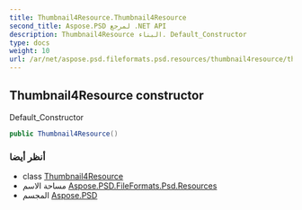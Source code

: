 ```yaml
---
title: Thumbnail4Resource.Thumbnail4Resource
second_title: Aspose.PSD لمرجع .NET API
description: Thumbnail4Resource البناء. Default_Constructor
type: docs
weight: 10
url: /ar/net/aspose.psd.fileformats.psd.resources/thumbnail4resource/thumbnail4resource/
---
```

## Thumbnail4Resource constructor

Default_Constructor

```csharp
public Thumbnail4Resource()
```

### أنظر أيضا

* class [Thumbnail4Resource](../)
* مساحة الاسم [Aspose.PSD.FileFormats.Psd.Resources](../../thumbnail4resource/)
* المجسم [Aspose.PSD](../../../)


